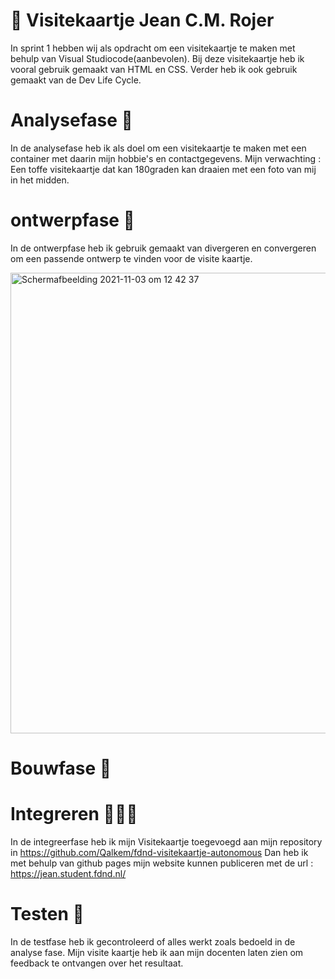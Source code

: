 # 🎫 Visitekaartje Jean C.M. Rojer

In sprint 1 hebben wij als opdracht om een visitekaartje te maken met behulp van Visual Studiocode(aanbevolen). 
Bij deze visitekaartje heb ik vooral gebruik gemaakt van HTML en CSS. 
Verder heb ik ook gebruik gemaakt van de Dev Life Cycle. 


# Analysefase 🔎

In de analysefase heb ik als doel om een visitekaartje te maken met een container met daarin mijn hobbie's en  contactgegevens.
Mijn verwachting : Een toffe visitekaartje  dat kan 180graden kan draaien met een foto van mij in het midden. 

# ontwerpfase 🎨

In de ontwerpfase heb ik  gebruik gemaakt van divergeren en convergeren om een passende ontwerp te vinden voor de visite kaartje. 

<img width="737"  height="737 " alt="Schermafbeelding 2021-11-03 om 12 42 37" src="https://user-images.githubusercontent.com/76013244/140653080-df261b7c-afbf-4551-becf-d811a711adba.png">

 
 # Bouwfase 👷
 
 
 # Integreren 👨🏻‍💻
 
 In de integreerfase  heb ik mijn Visitekaartje toegevoegd aan mijn repository in https://github.com/Qalkem/fdnd-visitekaartje-autonomous
 Dan heb ik met behulp van github pages mijn website kunnen publiceren met de url : https://jean.student.fdnd.nl/  
 
 # Testen 🚀
 
 In de testfase heb ik gecontroleerd of alles werkt zoals bedoeld in de analyse fase. Mijn visite kaartje heb ik aan mijn docenten laten zien om feedback te ontvangen over het resultaat.
